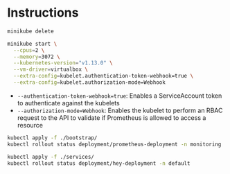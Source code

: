 # Instructions

```bash
minikube delete
```

```bash
minikube start \
  --cpus=2 \
  --memory=3072 \
  --kubernetes-version="v1.13.0" \
  --vm-driver=virtualbox \
  --extra-config=kubelet.authentication-token-webhook=true \
  --extra-config=kubelet.authorization-mode=Webhook
```

  * `--authentication-token-webhook=true`: Enables a ServiceAccount token to authenticate against the kubelets
  * `--authorization-mode=Webhook`: Enables the kubelet to perform an RBAC request to the API to validate if Prometheus is allowed to access a resource


```bash
kubectl apply -f ./bootstrap/
kubectl rollout status deployment/prometheus-deployment -n monitoring 
```

```bash
kubectl apply -f ./services/
kubectl rollout status deployment/hey-deployment -n default
```
